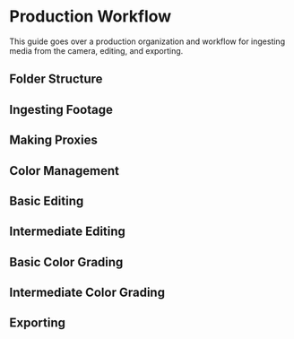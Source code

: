 # Production Workflow

This guide goes over a production organization and workflow for ingesting media from the camera, editing, and exporting.

## Folder Structure

## Ingesting Footage

## Making Proxies

## Color Management

## Basic Editing

## Intermediate Editing

## Basic Color Grading

## Intermediate Color Grading

## Exporting